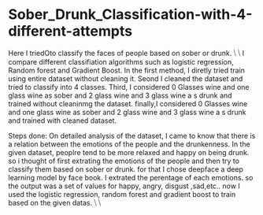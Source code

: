 # Sober_Drunk_Classification-with-4-different-attempts
Here I triedOto classify the faces of people based on sober or drunk.  ⧹  ⧹ 
I compare different classifiation algorithms such as logistic regression, Random forest and Gradient Boost.
In the first method, I diretly tried train using entire dataset without cleaning it.
Seond I cleaned the dataset and tried to classify into 4 classes.
Third, I considered 0 Glasses wine and one glass wine as sober and 2 glass wine and 3 glass wine a s drunk and trained without cleaninmg the dataset.
finally,I considered 0 Glasses wine and one glass wine as sober and 2 glass wine and 3 glass wine a s drunk and trained with cleaned dataset. 


Steps done:
On detailed analysis of the dataset, I came to know that there is a relation between the emotions of the people and the drunkenness.
In the given dataset, peoplre tend to be more relaxed and happy on being drunk. so i thought of first extrating the emotions of the people and then try to classify them based on sober or drunk.
for that I chose deepface a deep learning model by face book. I extrated the perentage of each emotions. so the output was a set of values for happy, angry, disgust ,sad,etc..
now I used the logistic regression, random forest and gradient boost  to train based on the given datas. ⧹  ⧹ 
